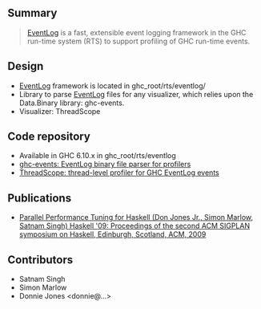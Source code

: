 ## Summary

> [EventLog](event-log) is a fast, extensible event logging framework in the GHC run-time system (RTS) to support profiling of GHC run-time events. 

## Design

- [EventLog](event-log) framework is located in ghc_root/rts/eventlog/
- Library to parse [EventLog](event-log) files for any visualizer, which relies upon the Data.Binary library: ghc-events.
- Visualizer: ThreadScope

## Code repository

- Available in GHC 6.10.x in ghc_root/rts/eventlog
- [ ghc-events: EventLog binary file parser for profilers](http://code.haskell.org/ghc-events)
- [ ThreadScope: thread-level profiler for GHC EventLog events](http://code.haskell.org/ThreadScope/)

## Publications

- [ Parallel Performance Tuning for Haskell (Don Jones Jr., Simon Marlow, Satnam Singh) Haskell '09: Proceedings of the second ACM SIGPLAN symposium on Haskell, Edinburgh, Scotland, ACM, 2009](http://www.haskell.org/~simonmar/bib/threadscope-09_abstract.html)

## Contributors

- Satnam Singh
- Simon Marlow
- Donnie Jones \<donnie@…\>
